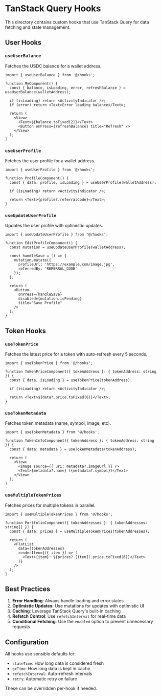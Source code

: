 # TanStack Query Hooks

This directory contains custom hooks that use TanStack Query for data fetching and state management.

## User Hooks

### `useUserBalance`
Fetches the USDC balance for a wallet address.

```tsx
import { useUserBalance } from '@/hooks';

function MyComponent() {
  const { balance, isLoading, error, refreshBalance } = useUserBalance(walletAddress);
  
  if (isLoading) return <ActivityIndicator />;
  if (error) return <Text>Error loading balance</Text>;
  
  return (
    <View>
      <Text>${balance.toFixed(2)}</Text>
      <Button onPress={refreshBalance} title="Refresh" />
    </View>
  );
}
```

### `useUserProfile`
Fetches the user profile for a wallet address.

```tsx
import { useUserProfile } from '@/hooks';

function ProfileComponent() {
  const { data: profile, isLoading } = useUserProfile(walletAddress);
  
  if (isLoading) return <ActivityIndicator />;
  
  return <Text>{profile?.referralCode}</Text>;
}
```

### `useUpdateUserProfile`
Updates the user profile with optimistic updates.

```tsx
import { useUpdateUserProfile } from '@/hooks';

function EditProfileComponent() {
  const mutation = useUpdateUserProfile(walletAddress);
  
  const handleSave = () => {
    mutation.mutate({
      profileUrl: 'https://example.com/image.jpg',
      referredBy: 'REFERRAL_CODE'
    });
  };
  
  return (
    <Button 
      onPress={handleSave} 
      disabled={mutation.isPending}
      title="Save Profile"
    />
  );
}
```

## Token Hooks

### `useTokenPrice`
Fetches the latest price for a token with auto-refresh every 5 seconds.

```tsx
import { useTokenPrice } from '@/hooks';

function TokenPriceComponent({ tokenAddress }: { tokenAddress: string }) {
  const { data, isLoading } = useTokenPrice(tokenAddress);
  
  if (isLoading) return <ActivityIndicator />;
  
  return <Text>${data?.price.toFixed(6)}</Text>;
}
```

### `useTokenMetadata`
Fetches token metadata (name, symbol, image, etc).

```tsx
import { useTokenMetadata } from '@/hooks';

function TokenInfoComponent({ tokenAddress }: { tokenAddress: string }) {
  const { data: metadata } = useTokenMetadata(tokenAddress);
  
  return (
    <View>
      <Image source={{ uri: metadata?.imageUrl }} />
      <Text>{metadata?.name} ({metadata?.symbol})</Text>
    </View>
  );
}
```

### `useMultipleTokenPrices`
Fetches prices for multiple tokens in parallel.

```tsx
import { useMultipleTokenPrices } from '@/hooks';

function PortfolioComponent({ tokenAddresses }: { tokenAddresses: string[] }) {
  const { data: prices } = useMultipleTokenPrices(tokenAddresses);
  
  return (
    <FlatList
      data={tokenAddresses}
      renderItem={({ item }) => (
        <Text>{item}: ${prices?.[item]?.price.toFixed(6)}</Text>
      )}
    />
  );
}
```

## Best Practices

1. **Error Handling**: Always handle loading and error states
2. **Optimistic Updates**: Use mutations for updates with optimistic UI
3. **Caching**: Leverage TanStack Query's built-in caching
4. **Refetch Control**: Use `refetchInterval` for real-time data
5. **Conditional Fetching**: Use the `enabled` option to prevent unnecessary requests

## Configuration

All hooks use sensible defaults for:
- `staleTime`: How long data is considered fresh
- `gcTime`: How long data is kept in cache
- `refetchInterval`: Auto-refresh intervals
- `retry`: Automatic retry on failure

These can be overridden per-hook if needed. 